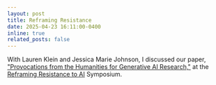 ```yaml
---
layout: post
title: Reframing Resistance
date: 2025-04-23 16:11:00-0400
inline: true
related_posts: false
---
```


With Lauren Klein and Jessica Marie Johnson, I discussed our paper, ["Provocations from the Humanities for Generative AI Research,"](https://arxiv.org/abs/2502.19190) at the [Reframing Resistance to AI](https://www.wm.edu/as/equality-lab/events/) Symposium. 